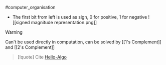 #computer_organisation 
- The first bit from left is used as sign, 0 for positive, 1 for negative
![[signed magnitude representation.png]]
> [!warning]
> Can't be used directly in computation, can be solved by [[1's Complement]] and [[2's Complement]]



> [!quote] Cite
> [Hello-Algo](https://www.hello-algo.com/chapter_data_structure/number_encoding/#331)

